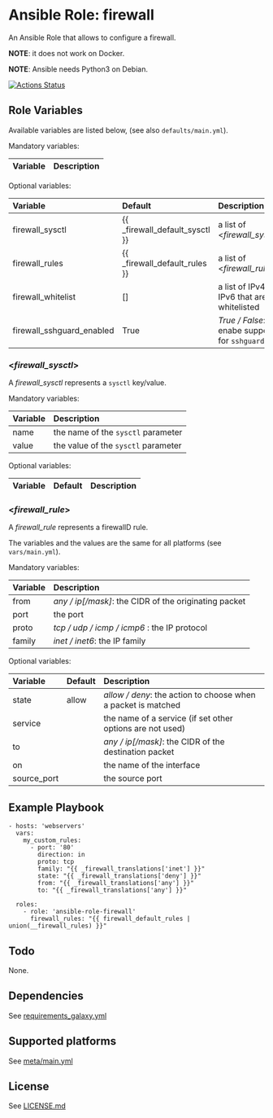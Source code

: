 # Ansible Role: firewall

An Ansible Role that allows to configure a firewall.

**NOTE**: it does not work on Docker.

**NOTE**: Ansible needs Python3 on Debian.

[![Actions Status](https://github.com/tristan-weil/ansible-role-firewall/workflows/molecule/badge.svg?branch=master)](https://github.com/tristan-weil/ansible-role-firewall/actions)

## Role Variables

Available variables are listed below, (see also `defaults/main.yml`).

Mandatory variables:

| Variable      | Description |
| :------------ | :---------- |

Optional variables:

| Variable      | Default | Description |
| :------------ | :------ | :---------- |
| firewall_sysctl | {{ _firewall_default_sysctl }} | a list of <*firewall_systcl*> |
| firewall_rules | {{ _firewall_default_rules }} | a list of <*firewall_rule*> |
| firewall_whitelist | [] | a list of IPv4 or IPv6 that are whitelisted |
| firewall_sshguard_enabled | True | *True / False*: enabe support for `sshguard` |

### <*firewall_sysctl*>

A *firewall_sysctl* represents a `sysctl` key/value.

Mandatory variables:

| Variable      | Description |
| :------------ | :---------- |
| name          | the name of the `sysctl` parameter |
| value         | the value of the `sysctl` parameter |

Optional variables:

| Variable      | Default | Description |
| :------------ | :------ | :---------- |

### <*firewall_rule*>

A *firewall_rule* represents a firewallD rule.

The variables and the values are the same for all platforms (see `vars/main.yml`).

Mandatory variables:

| Variable      | Description |
| :------------ | :---------- |
| from          | *any / ip[/mask]*: the CIDR of the originating packet |
| port          | the port    |
| proto         | *tcp / udp / icmp / icmp6* : the IP protocol |
| family        | *inet / inet6*: the IP family |

Optional variables:

| Variable      | Default | Description |
| :------------ | :------ | :---------- |
| state         | allow   | *allow / deny*: the action to choose when a packet is matched |
| service       |         | the name of a service (if set other options are not used) | 
| to            |         | *any / ip[/mask]*: the CIDR of the destination packet |
| on            |         | the name of the interface |
| source_port   |         | the source port |

## Example Playbook

    - hosts: 'webservers'
      vars:
        my_custom_rules:
          - port: '80'
            direction: in
            proto: tcp
            family: "{{ _firewall_translations['inet'] }}"
            state: "{{ _firewall_translations['deny'] }}"
            from: "{{ _firewall_translations['any'] }}"
            to: "{{ _firewall_translations['any'] }}"

      roles:
        - role: 'ansible-role-firewall'
          firewall_rules: "{{ firewall_default_rules | union(__firewall_rules) }}"
              
## Todo

None.

## Dependencies

See [requirements_galaxy.yml](https://github.com/tristan-weil/ansible-role-firewall/blob/master/requirements_galaxy.yml)

## Supported platforms

See [meta/main.yml](https://github.com/tristan-weil/ansible-role-firewall/blob/master/meta/main.yml)

## License

See [LICENSE.md](https://github.com/tristan-weil/ansible-role-firewall/blob/master/LICENSE.md)
